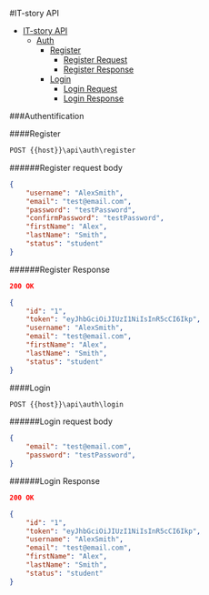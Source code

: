#IT-story API

 - [IT-story API](#it-story-api)
     - [Auth](#authentification)
        - [Register](#register)
            - [Register Request](#register-request-body)
            - [Register Response](#register-response)
        - [Login](#login)
            - [Login Request](#login-request-body)
            - [Login Response](#login-response)

###Authentification

####Register
```js
POST {{host}}\api\auth\register
```

######Register request body
```json
{
    "username": "AlexSmith",
    "email": "test@email.com",
    "password": "testPassword",
    "confirmPassword": "testPassword",
    "firstName": "Alex",
    "lastName": "Smith",
    "status": "student"
}
```
######Register Response

```json
200 OK
```

```json
{
    "id": "1",
    "token": "eyJhbGciOiJIUzI1NiIsInR5cCI6Ikp",
    "username": "AlexSmith",
    "email": "test@email.com",
    "firstName": "Alex",
    "lastName": "Smith",
    "status": "student"
}
```
####Login
```js
POST {{host}}\api\auth\login
```

######Login request body
```json
{
    "email": "test@email.com",
    "password": "testPassword",
}
```
######Login Response

```json
200 OK
```

```json
{
    "id": "1",
    "token": "eyJhbGciOiJIUzI1NiIsInR5cCI6Ikp",
    "username": "AlexSmith",
    "email": "test@email.com",
    "firstName": "Alex",
    "lastName": "Smith",
    "status": "student"
}
```